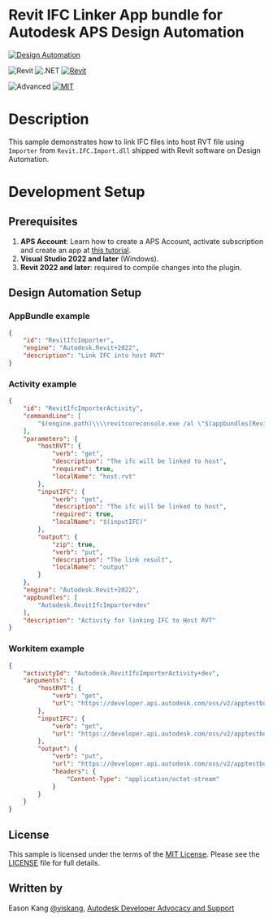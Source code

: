 # Revit IFC Linker App bundle for Autodesk APS Design Automation

[![Design Automation](https://img.shields.io/badge/Design%20Automation-v3-green.svg)](http://developer.autodesk.com/)

![Revit](https://img.shields.io/badge/Plugins-Revit-lightgrey.svg)
![.NET](https://img.shields.io/badge/.NET%20Framework-4.8-blue.svg)
[![Revit](https://img.shields.io/badge/Revit-2022|2023|2024-lightgrey.svg)](https://www.autodesk.com/products/revit/overview/)

![Advanced](https://img.shields.io/badge/Level-Advanced-red.svg)
[![MIT](https://img.shields.io/badge/License-MIT-blue.svg)](http://opensource.org/licenses/MIT)

# Description

This sample demonstrates how to link IFC files into host RVT file using `Importer` from `Revit.IFC.Import.dll` shipped with Revit software on Design Automation.

# Development Setup

## Prerequisites

1. **APS Account**: Learn how to create a APS Account, activate subscription and create an app at [this tutorial](https://aps.autodesk.com/tutorials).
2. **Visual Studio 2022 and later** (Windows).
3. **Revit 2022 and later**: required to compile changes into the plugin.

## Design Automation Setup

### AppBundle example

```json
{
    "id": "RevitIfcImporter",
    "engine": "Autodesk.Revit+2022",
    "description": "Link IFC into host RVT"
}
```

### Activity example

```json
{
    "id": "RevitIfcImporterActivity",
    "commandLine": [
        "$(engine.path)\\\\revitcoreconsole.exe /al \"$(appbundles[RevitIfcImporter].path)\""
    ],
    "parameters": {
        "hostRVT": {
            "verb": "get",
            "description": "The ifc will be linked to host",
            "required": true,
            "localName": "host.rvt"
        },
        "inputIFC": {
            "verb": "get",
            "description": "The ifc will be linked to host",
            "required": true,
            "localName": "$(inputIFC)"
        },
        "output": {
            "zip": true,
            "verb": "put",
            "description": "The link result",
            "localName": "output"
        }
    },
    "engine": "Autodesk.Revit+2022",
    "appbundles": [
        "Autodesk.RevitIfcImporter+dev"
    ],
    "description": "Activity for linking IFC to Host RVT"
}
```

### Workitem example

```json
{
    "activityId": "Autodesk.RevitIfcImporterActivity+dev",
    "arguments": {
        "hostRVT": {
            "verb": "get",
            "url": "https://developer.api.autodesk.com/oss/v2/apptestbucket/9d3be632-a4fc-457d-bc5d-9e75cefc54b7?region=US"
        },
        "inputIFC": {
            "verb": "get",
            "url": "https://developer.api.autodesk.com/oss/v2/apptestbucket/97095bbc-1ce3-469f-99ba-0157bbcab73b?region=US"
        },
        "output": {
            "verb": "put",
            "url": "https://developer.api.autodesk.com/oss/v2/apptestbucket/9d3be632-a4fc-457d-bc5d-9e75cefc54b7?region=US",
            "headers": {
                "Content-Type": "application/octet-stream"
            }
        }
    }
}
```

## License

This sample is licensed under the terms of the [MIT License](http://opensource.org/licenses/MIT). Please see the [LICENSE](LICENSE) file for full details.

## Written by

Eason Kang [@yiskang](https://twitter.com/yiskang), [Autodesk Developer Advocacy and Support](http://aps.autodesk.com)
